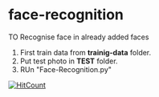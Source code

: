# face-recognition

TO Recognise face in already added faces<br>
  1. First train data from <b>trainig-data</b> folder.<br>
  2. Put test photo in <b>TEST</b> folder.<br>
  3. RUn "Face-Recognition.py"

[![HitCount](http://hits.dwyl.com/Vivek2509/face-recognition.svg)](http://hits.dwyl.com/Vivek2509/face-recognition)
